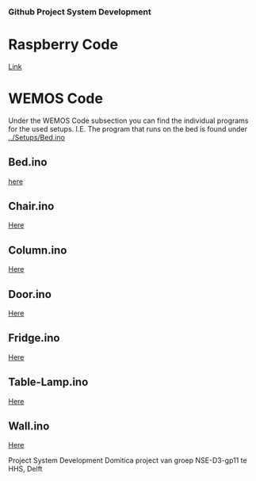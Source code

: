 ### Github Project System Development ###

# Raspberry Code
[Link]()

# WEMOS Code
Under the WEMOS Code subsection you can find the individual programs for the used setups. 
	I.E. The program that runs on the bed is found under [../Setups/Bed.ino](../Setups/Bed.ino)
## Bed.ino
[here](../Setups/Bed.ino)
## Chair.ino
[Here](../Setups/Chair.ino)
## Column.ino
[Here](../Setups/Column.ino)
## Door.ino
[Here](../Setups/Door.ino)
## Fridge.ino
[Here](../Setups/Fridge.ino)
## Table-Lamp.ino
[Here](../Setups/Table-Lamp.ino)
## Wall.ino
[Here](../Setups/Wall.ino)











Project System Development
	Domitica project van groep NSE-D3-gp11 te HHS, Delft
	

